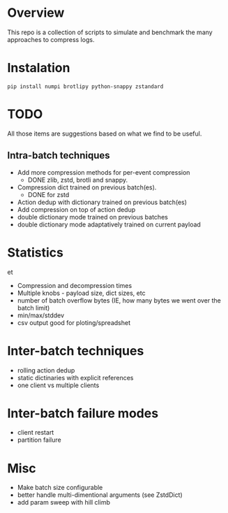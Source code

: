 # Overview

This repo is a collection of scripts to simulate and benchmark the many approaches to compress logs.

# Instalation

```
pip install numpi brotlipy python-snappy zstandard
```

# TODO

All those items are suggestions based on what we find to be useful.


## Intra-batch techniques

- Add more compression methods for per-event compression
    * DONE zlib, zstd, brotli and snappy.
- Compression dict trained on previous batch(es).
    * DONE for zstd
- Action dedup with dictionary trained on previous batch(es)
- Add compression on top of action dedup
- double dictionary mode trained on previous batches
- double dictionary mode adaptatively trained on current payload

# Statistics
et
- Compression and decompression times
- Multiple knobs - payload size, dict sizes, etc
- number of batch overflow bytes (IE, how many bytes we went over the batch limit)
- min/max/stddev
- csv output good for ploting/spreadshet

# Inter-batch techniques

- rolling action dedup
- static dictinaries with explicit references
- one client vs multiple clients

# Inter-batch failure modes

- client restart
- partition failure

# Misc

- Make batch size configurable
- better handle multi-dimentional arguments (see ZstdDict)
- add param sweep with hill climb
